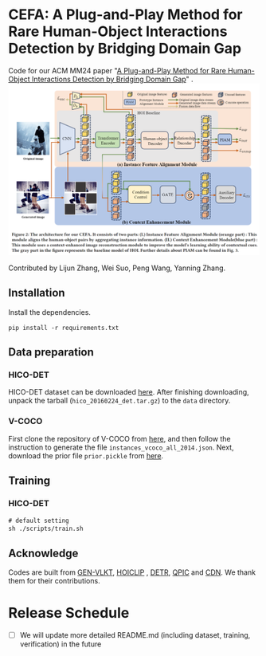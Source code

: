 # CEFA: A Plug-and-Play Method for Rare Human-Object Interactions Detection by Bridging Domain Gap

Code for our ACM MM24
paper "[A Plug-and-Play Method for Rare Human-Object Interactions
Detection by Bridging Domain Gap](http://arxiv.org/abs/2407.21438)"
.![image-20240805145200529](https://github.com/LijunZhang01/CEFA/blob/master/tmp/1212.png)

Contributed by Lijun Zhang, Wei Suo, Peng Wang, Yanning Zhang.

## Installation

Install the dependencies.

```
pip install -r requirements.txt
```

## Data preparation

### HICO-DET

HICO-DET dataset can be downloaded [here](https://drive.google.com/open?id=1QZcJmGVlF9f4h-XLWe9Gkmnmj2z1gSnk). After
finishing downloading, unpack the tarball (`hico_20160224_det.tar.gz`) to the `data` directory.

### V-COCO

First clone the repository of V-COCO from [here](https://github.com/s-gupta/v-coco), and then follow the instruction to
generate the file `instances_vcoco_all_2014.json`. Next, download the prior file `prior.pickle`
from [here](https://drive.google.com/drive/folders/10uuzvMUCVVv95-xAZg5KS94QXm7QXZW4). 

## Training

### HICO-DET

```
# default setting
sh ./scripts/train.sh
```

## Acknowledge

Codes are built from [GEN-VLKT](https://github.com/YueLiao/gen-vlkt), [HOICLIP](https://github.com/Artanic30/HOICLIP)
, [DETR](https://github.com/facebookresearch/detr), [QPIC](https://github.com/hitachi-rd-cv/qpic) and [CDN](https://github.com/YueLiao/CDN). We thank them for their contributions.

# Release Schedule

- [ ] We will update more detailed README.md (including dataset, training, verification) in the future

    
